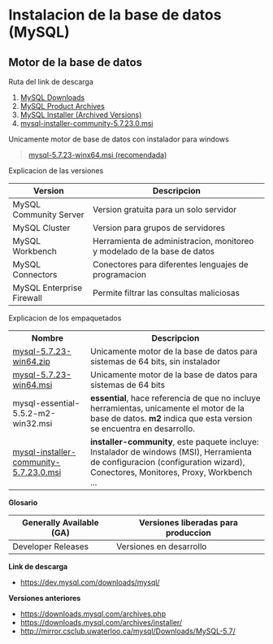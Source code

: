 # Instalacion de la base de datos (MySQL)

## Motor de la base de datos

Ruta del link de descarga

1. [MySQL Downloads](https://www.mysql.com/downloads/)
2. [MySQL Product Archives](https://downloads.mysql.com/archives/)
3. [MySQL Installer (Archived Versions)](https://downloads.mysql.com/archives/installer/)
4. [mysql-installer-community-5.7.23.0.msi](https://dev.mysql.com/downloads/windows/installer/5.7.html)

Unicamente motor de base de datos con instalador para windows

> [mysql-5.7.23-winx64.msi (recomendada)](http://mirror.csclub.uwaterloo.ca/mysql/Downloads/MySQL-5.7/mysql-5.7.23-winx64.msi)

Explicacion de las versiones

| Version | Descripcion |
| --- | --- |
| MySQL Community Server | Version gratuita para un solo servidor |
| MySQL Cluster | Version para grupos de servidores |
| MySQL Workbench | Herramienta de administracion, monitoreo y modelado de la base de datos |
| MySQL Connectors | Conectores para diferentes lenguajes de programacion |
| MySQL Enterprise Firewall | Permite filtrar las consultas maliciosas |

Explicacion de los empaquetados

<table>
 <tr>
  <th>Nombre</th><th>Descripcion</th>
 </tr>
 <tr>
  <td><a href="https://dev.mysql.com/downloads/mysql/5.7.html">mysql-5.7.23-win64.zip</a></td>
  <td>Unicamente motor de la base de datos para sistemas de 64 bits, sin instalador</td>
 </tr>
 <tr>
  <td><a href="http://mirror.csclub.uwaterloo.ca/mysql/Downloads/MySQL-5.7/mysql-5.7.23-winx64.msi">mysql-5.7.23-win64.msi</a></td>
  <td>Unicamente motor de la base de datos para sistemas de 64 bits</td>
 </tr>
 <tr>
  <td>mysql-essential-5.5.2-m2-win32.msi</td>
  <td><strong>essential</strong>, hace referencia de que no incluye herramientas, unicamente el motor de la base de datos. 
  <strong>m2</strong> indica que esta version se encuentra en desarrollo.</td>
 </tr>
 <tr>
  <td><a href="https://dev.mysql.com/downloads/windows/installer/5.7.html">mysql-installer-community-5.7.23.0.msi</a></td>
  <td><strong>installer-community</strong>, este paquete incluye: Instalador de windows (MSI), Herramienta de configuracion (configuration wizard), 
  Conectores, Monitores, Proxy, Workbench ...</td>
 </tr>
</table>

**Glosario**

| Generally Available (GA) | Versiones liberadas para produccion |
| --- | --- |
| Developer Releases | Versiones en desarrollo |

**Link de descarga**
* https://dev.mysql.com/downloads/mysql/

**Versiones anteriores**
* https://downloads.mysql.com/archives.php
* https://downloads.mysql.com/archives/installer/
* http://mirror.csclub.uwaterloo.ca/mysql/Downloads/MySQL-5.7/

